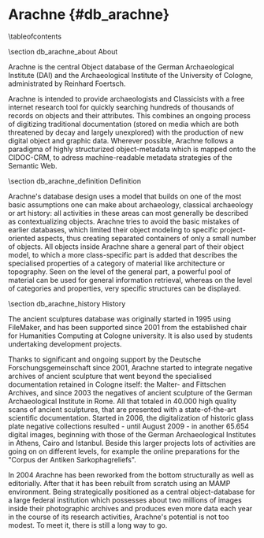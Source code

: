 Arachne    {#db_arachne}
=======

\tableofcontents

\section db_arachne_about About

Arachne is the central Object database of the German Archaeological Institute (DAI) and the Archaeological Institute of the University of Cologne, administrated by Reinhard Foertsch.

Arachne is intended to provide archaeologists and Classicists with a free internet research tool for quickly searching hundreds of thousands of records on objects and their attributes. This combines an ongoing process of digitizing traditional documentation (stored on media which are both threatened by decay and largely unexplored) with the production of new digital object and graphic data. Wherever possible, Arachne follows a paradigma of highly structurized object-metadata which is mapped onto the CIDOC-CRM, to adress machine-readable metadata strategies of the Semantic Web. 

\section db_arachne_definition Definition

Arachne's database design uses a model that builds on one of the most basic assumptions one can make about archaeology, classical archaeology or art history: all activities in these areas can most generally be described as contextualizing objects. Arachne tries to avoid the basic mistakes of earlier databases, which limited their object modeling to specific project-oriented aspects, thus creating separated containers of only a small number of objects. All objects inside Arachne share a general part of their object model, to which a more class-specific part is added that describes the specialised properties of a category of material like architecture or topography. Seen on the level of the general part, a powerful pool of material can be used for general information retrieval, whereas on the level of categories and properties, very specific structures can be displayed.

\section db_arachne_history History

The ancient sculptures database was originally started in 1995 using FileMaker, and has been supported since 2001 from the established chair for Humanities Computing at Cologne university. It is also used by students undertaking development projects.

Thanks to significant and ongoing support by the Deutsche Forschungsgemeinschaft since 2001, Arachne started to integrate negative archives of ancient sculpture that went beyond the specialised documentation retained in Cologne itself: the Malter- and Fittschen Archives, and since 2003 the negatives of ancient sculpture of the German Archaeological Institute in Rome. All that totaled in 40.000 high quality scans of ancient sculptures, that are presented with a state-of-the-art scientific documentation. Started in 2006, the digitalization of historic glass plate negative collections resulted - until August 2009 - in another 65.654 digital images, beginning with those of the German Archaeological Institutes in Athens, Cairo and Istanbul. Beside this larger projects lots of activities are going on on different levels, for example the online preparations for the "Corpus der Antiken Sarkophagreliefs".

In 2004 Arachne has been reworked from the bottom structurally as well as editorially. After that it has been rebuilt from scratch using an MAMP environment. Being strategically positioned as a central object-database for a large federal institution which possesses about two millions of images inside their photographic archives and produces even more data each year in the course of its research activities, Arachne's potential is not too modest. To meet it, there is still a long way to go.
